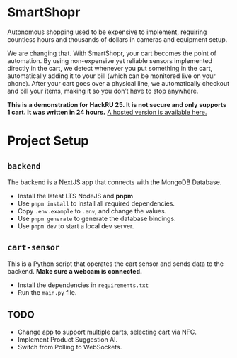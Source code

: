 # SmartShopr

Autonomous shopping used to be expensive to implement, requiring countless hours and thousands of dollars in cameras and equipment setup.

We are changing that. With SmartShopr, your cart becomes the point of automation. By using non-expensive yet reliable sensors implemented directly in the cart, we detect whenever you put something in the cart, automatically adding it to your bill (which can be monitored live on your phone). After your cart goes over a physical line, we automatically checkout and bill your items, making it so you don’t have to stop anywhere.

**This is a demonstration for HackRU 25. It is not secure and only supports 1 cart. It was written in 24 hours.**
[A hosted version is available here.](https://smartshop-mauve.vercel.app/)

# Project Setup

## `backend`

The backend is a NextJS app that connects with the MongoDB Database.

* Install the latest LTS NodeJS and **pnpm**
* Use `pnpm install` to install all required dependencies.
* Copy `.env.example` to `.env`, and change the values.
* Use `pnpm generate` to generate the database bindings.
* Use `pnpm dev` to start a local dev server.

## `cart-sensor`

This is a Python script that operates the cart sensor and sends data to the backend. **Make sure a webcam is connected.**

* Install the dependencies in `requirements.txt`
* Run the `main.py` file.

## TODO

* Change app to support multiple carts, selecting cart via NFC.
* Implement Product Suggestion AI.
* Switch from Polling to WebSockets.
